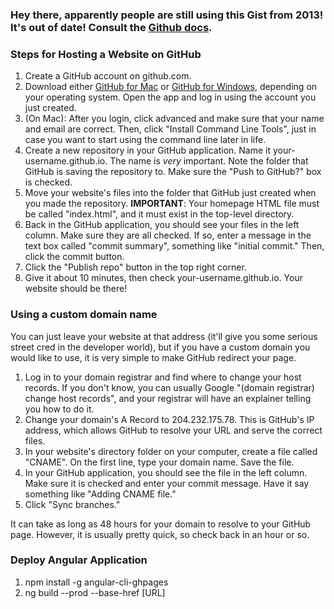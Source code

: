 ### Hey there, apparently people are still using this Gist from 2013! It's out of date! Consult the [Github docs](https://pages.github.com/).

### Steps for Hosting a Website on GitHub

1. Create a GitHub account on github.com.
2. Download either [GitHub for Mac][1] or [GitHub for Windows][2], depending on your operating system. Open the app and log in using the account you just created.
3. (On Mac): After you login, click advanced and make sure that your name and email are correct. Then, click "Install Command Line Tools", just in case you want to start using the command line later in life.
4. Create a new repository in your GitHub application. Name it your-username.github.io. The name is *very* important. Note the folder that GitHub is saving the repository to. Make sure the "Push to GitHub?" box is checked.
5. Move your website's files into the folder that GitHub just created when you made the repository. **IMPORTANT**: Your homepage HTML file must be called "index.html", and it must exist in the top-level directory.
6. Back in the GitHub application, you should see your files in the left column. Make sure they are all checked. If so, enter a message in the text box called "commit summary", something like "initial commit." Then, click the commit button.
7. Click the "Publish repo" button in the top right corner.
8. Give it about 10 minutes, then check your-username.github.io. Your website should be there!

### Using a custom domain name

You can just leave your website at that address (it'll give you some serious street cred in the developer world), but if you have a custom domain you would like to use, it is very simple to make GitHub redirect your page.

1. Log in to your domain registrar and find where to change your host records. If you don't know, you can usually Google "(domain registrar) change host records", and your registrar will have an explainer telling you how to do it.
2. Change your domain's A Record to 204.232.175.78. This is GitHub's IP address, which allows GitHub to resolve your URL and serve the correct files.
3. In your website's directory folder on your computer, create a file called "CNAME". On the first line, type your domain name. Save the file.
4. In your GitHub application, you should see the file in the left column. Make sure it is checked and enter your commit message. Have it say something like "Adding CNAME file."
4. Click "Sync branches."

It can take as long as 48 hours for your domain to resolve to your GitHub page. However, it is usually pretty quick, so check back in an hour or so. 

[1]:  http://mac.github.com/
[2]:	http://windows.github.com/


### Deploy Angular Application
1. npm install -g angular-cli-ghpages
2. ng build --prod --base-href [URL]



